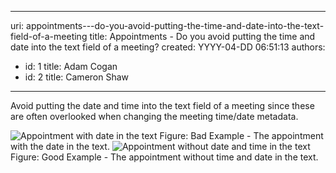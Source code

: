 

---
uri: appointments---do-you-avoid-putting-the-time-and-date-into-the-text-field-of-a-meeting
title: Appointments - Do you avoid putting the time and date into the text field of a meeting?
created: YYYY-04-DD 06:51:13
authors:
  - id: 1
    title: Adam Cogan
  - id: 2
    title: Cameron Shaw
---




<span class='intro'> Avoid putting the date and time into the text field of a meeting since these are often overlooked when changing the meeting time/date metadata.
<br> </span>

  <img class="ms-rteCustom-ImageArea" alt="Appointment with date in the text" src="/PublishingImages/MeetingAppointmentWithDateAndTime_Bad.jpg" /> <span class="ms-rteCustom-FigureBad">Figure&#58; Bad Example - The appointment with the date in the text. </span><img class="ms-rteCustom-ImageArea" alt="Appointment without date and time in the text" src="/PublishingImages/AppintmentWithoutTimeDateInContent_Good.jpg" /> <span class="ms-rteCustom-FigureGood">Figure&#58; Good Example - The appointment without time and date in the text.</span>



